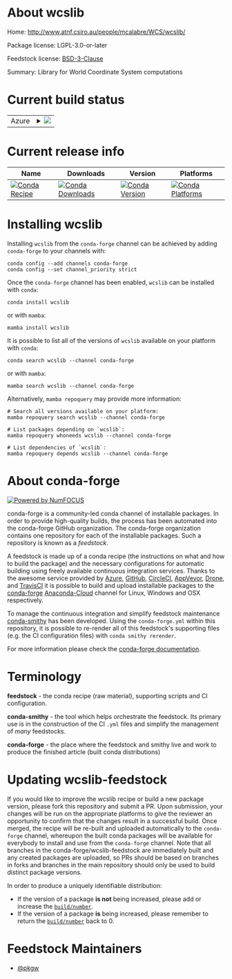 About wcslib
============

Home: http://www.atnf.csiro.au/people/mcalabre/WCS/wcslib/

Package license: LGPL-3.0-or-later

Feedstock license: [BSD-3-Clause](https://github.com/conda-forge/wcslib-feedstock/blob/main/LICENSE.txt)

Summary: Library for World Coordinate System computations

Current build status
====================


<table>
    
  <tr>
    <td>Azure</td>
    <td>
      <details>
        <summary>
          <a href="https://dev.azure.com/conda-forge/feedstock-builds/_build/latest?definitionId=2132&branchName=main">
            <img src="https://dev.azure.com/conda-forge/feedstock-builds/_apis/build/status/wcslib-feedstock?branchName=main">
          </a>
        </summary>
        <table>
          <thead><tr><th>Variant</th><th>Status</th></tr></thead>
          <tbody><tr>
              <td>linux_64</td>
              <td>
                <a href="https://dev.azure.com/conda-forge/feedstock-builds/_build/latest?definitionId=2132&branchName=main">
                  <img src="https://dev.azure.com/conda-forge/feedstock-builds/_apis/build/status/wcslib-feedstock?branchName=main&jobName=linux&configuration=linux_64_" alt="variant">
                </a>
              </td>
            </tr><tr>
              <td>linux_aarch64</td>
              <td>
                <a href="https://dev.azure.com/conda-forge/feedstock-builds/_build/latest?definitionId=2132&branchName=main">
                  <img src="https://dev.azure.com/conda-forge/feedstock-builds/_apis/build/status/wcslib-feedstock?branchName=main&jobName=linux&configuration=linux_aarch64_" alt="variant">
                </a>
              </td>
            </tr><tr>
              <td>osx_64</td>
              <td>
                <a href="https://dev.azure.com/conda-forge/feedstock-builds/_build/latest?definitionId=2132&branchName=main">
                  <img src="https://dev.azure.com/conda-forge/feedstock-builds/_apis/build/status/wcslib-feedstock?branchName=main&jobName=osx&configuration=osx_64_" alt="variant">
                </a>
              </td>
            </tr><tr>
              <td>osx_arm64</td>
              <td>
                <a href="https://dev.azure.com/conda-forge/feedstock-builds/_build/latest?definitionId=2132&branchName=main">
                  <img src="https://dev.azure.com/conda-forge/feedstock-builds/_apis/build/status/wcslib-feedstock?branchName=main&jobName=osx&configuration=osx_arm64_" alt="variant">
                </a>
              </td>
            </tr>
          </tbody>
        </table>
      </details>
    </td>
  </tr>
</table>

Current release info
====================

| Name | Downloads | Version | Platforms |
| --- | --- | --- | --- |
| [![Conda Recipe](https://img.shields.io/badge/recipe-wcslib-green.svg)](https://anaconda.org/conda-forge/wcslib) | [![Conda Downloads](https://img.shields.io/conda/dn/conda-forge/wcslib.svg)](https://anaconda.org/conda-forge/wcslib) | [![Conda Version](https://img.shields.io/conda/vn/conda-forge/wcslib.svg)](https://anaconda.org/conda-forge/wcslib) | [![Conda Platforms](https://img.shields.io/conda/pn/conda-forge/wcslib.svg)](https://anaconda.org/conda-forge/wcslib) |

Installing wcslib
=================

Installing `wcslib` from the `conda-forge` channel can be achieved by adding `conda-forge` to your channels with:

```
conda config --add channels conda-forge
conda config --set channel_priority strict
```

Once the `conda-forge` channel has been enabled, `wcslib` can be installed with `conda`:

```
conda install wcslib
```

or with `mamba`:

```
mamba install wcslib
```

It is possible to list all of the versions of `wcslib` available on your platform with `conda`:

```
conda search wcslib --channel conda-forge
```

or with `mamba`:

```
mamba search wcslib --channel conda-forge
```

Alternatively, `mamba repoquery` may provide more information:

```
# Search all versions available on your platform:
mamba repoquery search wcslib --channel conda-forge

# List packages depending on `wcslib`:
mamba repoquery whoneeds wcslib --channel conda-forge

# List dependencies of `wcslib`:
mamba repoquery depends wcslib --channel conda-forge
```


About conda-forge
=================

[![Powered by
NumFOCUS](https://img.shields.io/badge/powered%20by-NumFOCUS-orange.svg?style=flat&colorA=E1523D&colorB=007D8A)](https://numfocus.org)

conda-forge is a community-led conda channel of installable packages.
In order to provide high-quality builds, the process has been automated into the
conda-forge GitHub organization. The conda-forge organization contains one repository
for each of the installable packages. Such a repository is known as a *feedstock*.

A feedstock is made up of a conda recipe (the instructions on what and how to build
the package) and the necessary configurations for automatic building using freely
available continuous integration services. Thanks to the awesome service provided by
[Azure](https://azure.microsoft.com/en-us/services/devops/), [GitHub](https://github.com/),
[CircleCI](https://circleci.com/), [AppVeyor](https://www.appveyor.com/),
[Drone](https://cloud.drone.io/welcome), and [TravisCI](https://travis-ci.com/)
it is possible to build and upload installable packages to the
[conda-forge](https://anaconda.org/conda-forge) [Anaconda-Cloud](https://anaconda.org/)
channel for Linux, Windows and OSX respectively.

To manage the continuous integration and simplify feedstock maintenance
[conda-smithy](https://github.com/conda-forge/conda-smithy) has been developed.
Using the ``conda-forge.yml`` within this repository, it is possible to re-render all of
this feedstock's supporting files (e.g. the CI configuration files) with ``conda smithy rerender``.

For more information please check the [conda-forge documentation](https://conda-forge.org/docs/).

Terminology
===========

**feedstock** - the conda recipe (raw material), supporting scripts and CI configuration.

**conda-smithy** - the tool which helps orchestrate the feedstock.
                   Its primary use is in the construction of the CI ``.yml`` files
                   and simplify the management of *many* feedstocks.

**conda-forge** - the place where the feedstock and smithy live and work to
                  produce the finished article (built conda distributions)


Updating wcslib-feedstock
=========================

If you would like to improve the wcslib recipe or build a new
package version, please fork this repository and submit a PR. Upon submission,
your changes will be run on the appropriate platforms to give the reviewer an
opportunity to confirm that the changes result in a successful build. Once
merged, the recipe will be re-built and uploaded automatically to the
`conda-forge` channel, whereupon the built conda packages will be available for
everybody to install and use from the `conda-forge` channel.
Note that all branches in the conda-forge/wcslib-feedstock are
immediately built and any created packages are uploaded, so PRs should be based
on branches in forks and branches in the main repository should only be used to
build distinct package versions.

In order to produce a uniquely identifiable distribution:
 * If the version of a package **is not** being increased, please add or increase
   the [``build/number``](https://docs.conda.io/projects/conda-build/en/latest/resources/define-metadata.html#build-number-and-string).
 * If the version of a package **is** being increased, please remember to return
   the [``build/number``](https://docs.conda.io/projects/conda-build/en/latest/resources/define-metadata.html#build-number-and-string)
   back to 0.

Feedstock Maintainers
=====================

* [@pkgw](https://github.com/pkgw/)

